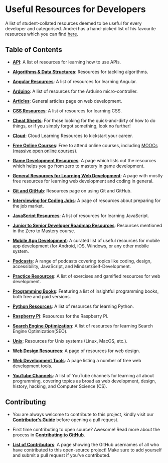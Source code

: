 # Useful Resources for Developers

A list of student-collated resources deemed to be useful for every developer and categorised. Andrei has a hand-picked list of his favourite resources which you can find [here](https://zerotomastery.io/resources?utm_source=github&utm_medium=resources).

## Table of Contents

- [**API**](API.md): A list of resources for learning how to use APIs.

- [**Algorithms & Data Structures**](AlgorithmsDataStructures.md): Resources for tackling algorithms.

- [**Angular Resources**](Angular.md): A list of resources for learning Angular.

- [**Arduino**](Arduino.md): A list of resources for the Arduino micro-controller.

- [**Articles**](DevelopmentArticles.md): General articles page on web development.

- [**CSS Resources**](CSSResources.md): A list of resources for learning CSS.

- [**Cheat Sheets**](cheatSheets.md): For those looking for the quick-and-dirty of how to do things, or if you simply forgot something, look no further!

- [**Cloud**](Cloud.md): Cloud Learning Resources to kickstart your career.

- [**Free Online Courses**](FreeOnlineCourses.md): Free to attend online courses, including [MOOCs (massive open online courses)](https://en.wikipedia.org/wiki/Massive_open_online_course).

- [**Game Development Resources**](GameDev.md): A page which lists out the resources which helps you go from zero to mastery in game development.

- [**General Resources for Learning Web Development**](generalResources.md): A page with mostly free resources for learning web development and coding in general.

- [**Git and GitHub**](Using_Git_and_GitHub.md): Resources page on using Git and GitHub.

- [**Interviewing for Coding Jobs**](HowtoInterviewforCodeJobs.md): A page of resources about preparing for the job market.

- [**JavaScript Resources**](JavaScript.md): A list of resources for learning JavaScript.

- [**Junior to Senior Developer Roadmap Resources**](JuniorToSeniorCourse.md): Resources mentioned in the Zero to Mastery course.

- [**Mobile App Development**](MobileAppDevelopment.md): A curated list of useful resources for mobile app development (for Android, iOS, Windows, or any other mobile system.

- [**Podcasts**](Podcasts.md): A range of podcasts covering topics like coding, design, accessibility, JavaScript, and Mindset/Self-Development.

- [**Practice Resources**](PracticeResources.md): A list of exercises and gamified resources for web development.

- [**Programming Books**](Programming_Books.md): Featuring a list of insightful programming books, both free and paid versions.

- [**Python Resources**](Python.md): A list of resources for learning Python.

- [**Raspberry Pi**](RaspberryPi.md): Resources for the Raspberry Pi.

- [**Search Engine Optimization**](SearchEngineOptimization.md): A list of resources for learning Search Engine Optimization(SEO).

- [**Unix**](Unix.md): Resources for Unix systems (Linux, MacOS, etc.).

- [**Web Design Resources**](WebDesignResources.md): A page of resources for web design.

- [**Web Development Tools**](WebDevTools.md): A page listing a number of free web development tools.

- [**YouTube Channels**](YouTubeChannels.md): A list of YouTube channels for learning all about programming, covering topics as broad as web development, design, history, hacking, and Computer Science (CS).

## Contributing

- You are always welcome to contribute to this project, kindly visit our [**Contributor's Guide**](https://github.com/zero-to-mastery/resources/blob/master/CONTRIBUTING.md) before opening a pull request.

- First time contributing to open source? Awesome! Read more about the process in [**Contributing to GitHub**](https://github.com/zero-to-mastery/resources/blob/master/Contributing_to_GitHub.md).

- [**List of Contributors**](CONTRIBUTORS.md): A page showing the GitHub usernames of all who have contributed to this open-source project! Make sure to add yourself and submit a pull request if you've contributed.
